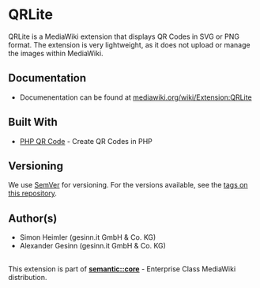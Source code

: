 # QRLite
QRLite is a MediaWiki extension that displays QR Codes in SVG or PNG format.
The extension is very lightweight, as it does not upload or manage the images within MediaWiki.

## Documentation
* Documenentation can be found at [mediawiki.org/wiki/Extension:QRLite](https://www.mediawiki.org/wiki/Extension:QRLite)

## Built With
* [PHP QR Code](https://sourceforge.net/projects/phpqrcode/) - Create QR Codes in PHP 

## Versioning
We use [SemVer](http://semver.org/) for versioning. For the versions available, see the [tags on this repository](https://github.com/gesinn-it/QRLite/tags). 

## Author(s)
* Simon Heimler (gesinn.it GmbH & Co. KG)
* Alexander Gesinn (gesinn.it GmbH & Co. KG)

##
This extension is part of [**semantic::core**](https://semantic.wiki/core) - Enterprise Class MediaWiki distribution.